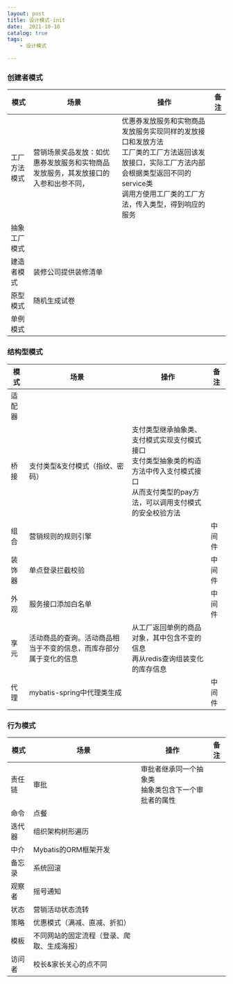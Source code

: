 ```yaml
---
layout: post
title: 设计模式-init
date:  2021-10-18
catalog: true
tags:
    - 设计模式

---
```


### 创建者模式

| 模式         | 场景                                                         | 操作                                                         | 备注 |
| ------------ | ------------------------------------------------------------ | ------------------------------------------------------------ | ---- |
| ⼯⼚⽅法模式 | 营销场景奖品发放：如优惠券发放服务和实物商品发放服务，其发放接口的入参和出参不同， | 优惠券发放服务和实物商品发放服务实现同样的发放接口和发放方法<br />工厂类的工厂方法返回该发放接口，实际工厂方法内部会根据类型返回不同的service类<br />调用方使用工厂类的工厂方法，传入类型，得到响应的服务 |      |
| 抽象⼯⼚模式 |                                                              |                                                              |      |
| 建造者模式   | 装修公司提供装修清单                                         |                                                              |      |
| 原型模式     | 随机生成试卷                                                 |                                                              |      |
| 单例模式     |                                                              |                                                              |      |

### 结构型模式

| 模式   | 场景                                                         | 操作                                                         | 备注   |
| ------ | ------------------------------------------------------------ | ------------------------------------------------------------ | ------ |
| 适配器 |                                                              |                                                              |        |
| 桥接   | 支付类型&支付模式（指纹、密码）                              | 支付类型继承抽象类、支付模式实现支付模式接口<br />支付类型抽象类的构造方法中传入支付模式接口<br />从而支付类型的pay方法，可以调用支付模式的安全校验方法 |        |
| 组合   | 营销规则的规则引擎                                           |                                                              | 中间件 |
| 装饰器 | 单点登录拦截校验                                             |                                                              | 中间件 |
| 外观   | 服务接口添加白名单                                           |                                                              | 中间件 |
| 享元   | 活动商品的查询。活动商品相当于不变的信息，⽽库存部分属于变化的信息 | 从工厂返回单例的商品对象，其中包含不变的信息<br />再从redis查询组装变化的库存信息 |        |
| 代理   | mybatis-spring中代理类⽣成                                   |                                                              | 中间件 |

### 行为模式

| 模式   | 场景                                       | 操作                                                     | 备注 |
| ------ | ------------------------------------------ | -------------------------------------------------------- | ---- |
| 责任链 | 审批                                       | 审批者继承同一个抽象类<br />抽象类包含下一个审批者的属性 |      |
| 命令   | 点餐                                       |                                                          |      |
| 迭代器 | 组织架构树形遍历                           |                                                          |      |
| 中介   | Mybatis的ORM框架开发                       |                                                          |      |
| 备忘录 | 系统回滚                                   |                                                          |      |
| 观察者 | 摇号通知                                   |                                                          |      |
| 状态   | 营销活动状态流转                           |                                                          |      |
| 策略   | 优惠模式（满减、直减、折扣）               |                                                          |      |
| 模板   | 不同网站的固定流程（登录、爬取、生成海报） |                                                          |      |
| 访问者 | 校长&家长关心的点不同                      |                                                          |      |

